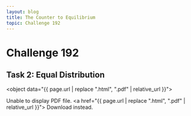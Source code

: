 ```yaml
---
layout: blog
title: The Counter to Equilibrium
topic: Challenge 192
---
```


# Challenge 192
## Task 2: Equal Distribution

<object data="{{ page.url | replace ".html", ".pdf" | relative_url }}">
    <p>Unable to display PDF file.
	<a href="{{ page.url | replace ".html", ".pdf" | relative_url }}">
		Download
    </a> instead.</p>
</object>
